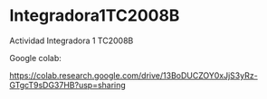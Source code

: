 # Integradora1TC2008B
Actividad Integradora 1 TC2008B


Google colab:

https://colab.research.google.com/drive/13BoDUCZOY0xJjS3yRz-GTgcT9sDG37HB?usp=sharing
